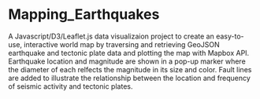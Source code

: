 # Mapping_Earthquakes
A Javascript/D3/Leaflet.js data visualizaion project to create an easy-to-use, interactive world map by traversing and retrieving GeoJSON earthquake and tectonic plate data and plotting the map with Mapbox API. Earthquake location and magnitude are shown in a pop-up marker where the diameter of each relfects the magnitude in its size and color. Fault lines are added to illustrate the relationship between the location and frequency of seismic activity and tectonic plates.
